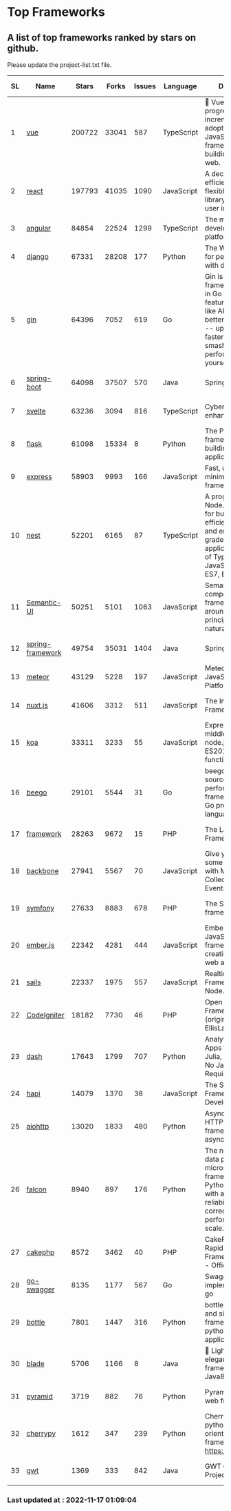 # Top Frameworks
## A list of top frameworks ranked by stars on github.  
Please update the project-list.txt file.

| SL| Name  | Stars| Forks| Issues | Language | Description | Last Commit |
| --| ------| -----| ---- | ------ | -------- | ----------- | ----------- |
| 1 | [vue](https://github.com/vuejs/vue) | 200722 | 33041 | 587 | TypeScript | 🖖 Vue.js is a progressive, incrementally-adoptable JavaScript framework for building UI on the web. | 2022-11-09 12:39:52 |
| 2 | [react](https://github.com/facebook/react) | 197793 | 41035 | 1090 | JavaScript | A declarative, efficient, and flexible JavaScript library for building user interfaces. | 2022-11-17 00:15:57 |
| 3 | [angular](https://github.com/angular/angular) | 84854 | 22524 | 1299 | TypeScript | The modern web developer’s platform | 2022-11-17 00:13:30 |
| 4 | [django](https://github.com/django/django) | 67331 | 28208 | 177 | Python | The Web framework for perfectionists with deadlines. | 2022-11-16 10:30:59 |
| 5 | [gin](https://github.com/gin-gonic/gin) | 64396 | 7052 | 619 | Go | Gin is a HTTP web framework written in Go (Golang). It features a Martini-like API with much better performance -- up to 40 times faster. If you need smashing performance, get yourself some Gin. | 2022-11-09 06:50:46 |
| 6 | [spring-boot](https://github.com/spring-projects/spring-boot) | 64098 | 37507 | 570 | Java | Spring Boot | 2022-11-16 21:54:34 |
| 7 | [svelte](https://github.com/sveltejs/svelte) | 63236 | 3094 | 816 | TypeScript | Cybernetically enhanced web apps | 2022-11-10 14:15:07 |
| 8 | [flask](https://github.com/pallets/flask) | 61098 | 15334 | 8 | Python | The Python micro framework for building web applications. | 2022-10-30 14:55:51 |
| 9 | [express](https://github.com/expressjs/express) | 58903 | 9993 | 166 | JavaScript | Fast, unopinionated, minimalist web framework for node. | 2022-10-08 20:11:42 |
| 10 | [nest](https://github.com/nestjs/nest) | 52201 | 6165 | 87 | TypeScript | A progressive Node.js framework for building efficient, scalable, and enterprise-grade server-side applications on top of TypeScript & JavaScript (ES6, ES7, ES8) 🚀 | 2022-11-10 09:59:51 |
| 11 | [Semantic-UI](https://github.com/Semantic-Org/Semantic-UI) | 50251 | 5101 | 1063 | JavaScript | Semantic is a UI component framework based around useful principles from natural language. | 2022-10-06 20:02:37 |
| 12 | [spring-framework](https://github.com/spring-projects/spring-framework) | 49754 | 35031 | 1404 | Java | Spring Framework | 2022-11-16 13:09:42 |
| 13 | [meteor](https://github.com/meteor/meteor) | 43129 | 5228 | 197 | JavaScript | Meteor, the JavaScript App Platform | 2022-11-04 12:29:15 |
| 14 | [nuxt.js](https://github.com/nuxt/nuxt.js) | 41606 | 3312 | 511 | JavaScript | The Intuitive Vue(2) Framework | 2022-09-05 13:31:52 |
| 15 | [koa](https://github.com/koajs/koa) | 33311 | 3233 | 55 | JavaScript | Expressive middleware for node.js using ES2017 async functions | 2022-10-25 16:21:44 |
| 16 | [beego](https://github.com/beego/beego) | 29101 | 5544 | 31 | Go | beego is an open-source, high-performance web framework for the Go programming language. | 2022-11-10 10:22:37 |
| 17 | [framework](https://github.com/laravel/framework) | 28263 | 9672 | 15 | PHP | The Laravel Framework. | 2022-11-16 19:59:06 |
| 18 | [backbone](https://github.com/jashkenas/backbone) | 27941 | 5567 | 70 | JavaScript | Give your JS App some Backbone with Models, Views, Collections, and Events | 2022-08-23 08:30:45 |
| 19 | [symfony](https://github.com/symfony/symfony) | 27633 | 8883 | 678 | PHP | The Symfony PHP framework | 2022-11-14 10:13:36 |
| 20 | [ember.js](https://github.com/emberjs/ember.js) | 22342 | 4281 | 444 | JavaScript | Ember.js - A JavaScript framework for creating ambitious web applications | 2022-11-17 00:17:49 |
| 21 | [sails](https://github.com/balderdashy/sails) | 22337 | 1975 | 557 | JavaScript | Realtime MVC Framework for Node.js | 2022-09-02 20:00:35 |
| 22 | [CodeIgniter](https://github.com/bcit-ci/CodeIgniter) | 18182 | 7730 | 46 | PHP | Open Source PHP Framework (originally from EllisLab) | 2022-11-06 14:05:57 |
| 23 | [dash](https://github.com/plotly/dash) | 17643 | 1799 | 707 | Python | Analytical Web Apps for Python, R, Julia, and Jupyter. No JavaScript Required. | 2022-11-07 15:13:24 |
| 24 | [hapi](https://github.com/hapijs/hapi) | 14079 | 1370 | 38 | JavaScript | The Simple, Secure Framework Developers Trust | 2022-11-14 14:11:01 |
| 25 | [aiohttp](https://github.com/aio-libs/aiohttp) | 13020 | 1833 | 480 | Python | Asynchronous HTTP client/server framework for asyncio and Python | 2022-11-14 20:47:15 |
| 26 | [falcon](https://github.com/falconry/falcon) | 8940 | 897 | 176 | Python | The no-magic web data plane API and microservices framework for Python developers, with a focus on reliability, correctness, and performance at scale. | 2022-11-05 09:05:32 |
| 27 | [cakephp](https://github.com/cakephp/cakephp) | 8572 | 3462 | 40 | PHP | CakePHP: The Rapid Development Framework for PHP - Official Repository | 2022-11-16 13:30:25 |
| 28 | [go-swagger](https://github.com/go-swagger/go-swagger) | 8135 | 1177 | 567 | Go | Swagger 2.0 implementation for go | 2022-11-05 22:08:10 |
| 29 | [bottle](https://github.com/bottlepy/bottle) | 7801 | 1447 | 316 | Python | bottle.py is a fast and simple micro-framework for python web-applications. | 2022-09-05 15:24:52 |
| 30 | [blade](https://github.com/lets-blade/blade) | 5706 | 1166 | 8 | Java | :rocket: Lightning fast and elegant mvc framework for Java8 | 2022-05-10 12:38:06 |
| 31 | [pyramid](https://github.com/Pylons/pyramid) | 3719 | 882 | 76 | Python | Pyramid - A Python web framework | 2022-09-29 23:22:56 |
| 32 | [cherrypy](https://github.com/cherrypy/cherrypy) | 1612 | 347 | 239 | Python | CherryPy is a pythonic, object-oriented HTTP framework.      https://cherrypy.dev | 2022-07-17 20:36:25 |
| 33 | [gwt](https://github.com/gwtproject/gwt) | 1369 | 333 | 842 | Java | GWT Open Source Project | 2022-07-26 22:23:28 |

### Last updated at : 2022-11-17 01:09:04
